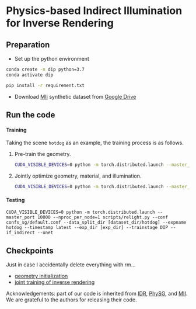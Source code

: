 # Physics-based Indirect Illumination for Inverse Rendering



## Preparation

- Set up the python environment

```sh
conda create -n dip python=3.7
conda activate dip

pip install -r requirement.txt
```

- Download [MII](https://github.com/zju3dv/invrender) synthetic dataset from [Google Drive](https://drive.google.com/file/d/1wWWu7EaOxtVq8QNalgs6kDqsiAm7xsRh/view?usp=sharing)

## Run the code

<!--I am still cleaning my code from [![State-of-the-art Shitcode](https://img.shields.io/static/v1?label=State-of-the-art&message=Shitcode&color=7B5804)](https://github.com/trekhleb/state-of-the-art-shitcode), but you can just run the code using the following command. I changed some variables, which may lead to some bugs and can be fixed with several changes to the variables' names.-->

#### Training

Taking the scene `hotdog` as an example, the training process is as follows.

1. Pre-train the geometry.

   ```sh
   CUDA_VISIBLE_DEVICES=0 python -m torch.distributed.launch --master_port 10000 --nproc_per_node=1 training/exp_runner.py --conf confs_sg/default.conf --data_split_dir [dataset_dir/hotdog] --expname hotdog --trainstage geometry --exp_dir [exp_dir]
   ```

2. Jointly optimize geometry, material, and illumination.

   ```sh
   CUDA_VISIBLE_DEVICES=0 python -m torch.distributed.launch --master_port 10000 --nproc_per_node=1 training/exp_runner.py --conf confs_sg/default.conf --data_split_dir [dataset_dir/hotdog] --expname hotdog --trainstage DIP --exp_dir [exp_dir] --if_indirect --if_silhouette --unet
   ```

#### Testing

```shell
CUDA_VISIBLE_DEVICES=0 python -m torch.distributed.launch --master_port 10000 --nproc_per_node=1 scripts/relight.py --conf confs_sg/default.conf --data_split_dir [dataset_dir/hotdog] --expname hotdog --timestamp latest --exp_dir [exp_dir] --trainstage DIP --if_indirect --unet
```

## Checkpoints

 Just in case I accidentally delete everything with rm...

* [geometry initialization](https://github.com/denghilbert/DIP/tree/main/checkpoints/geometry_initialization)
* [joint training of inverse rendering](https://github.com/denghilbert/DIP/tree/main/checkpoints/joint_train)



Acknowledgements: part of our code is inherited from  [IDR](https://github.com/lioryariv/idr), [PhySG](https://github.com/Kai-46/PhySG), and [MII](https://github.com/zju3dv/invrender). We are grateful to the authors for releasing their code.


